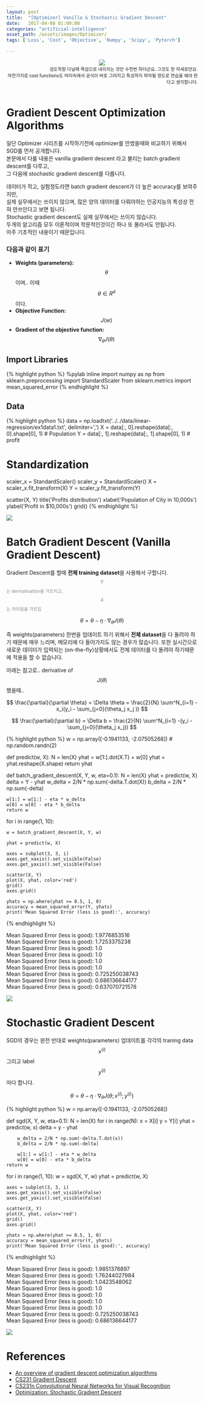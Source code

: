 ```yaml
---
layout: post
title:  "[Optimizer] Vanilla & Stochastic Gradient Descent"
date:   2017-04-08 01:00:00
categories: "artificial-intelligence"
asset_path: /assets/images/Optimizer/
tags: ['Loss', 'Cost', 'Objective', 'Numpy', 'Scipy', 'Pytorch']

---
```


<header>
    <img src="{{ page.asset_path }}sgd_skiing.jpg" class="img-responsive img-rounded img-fluid">
    <div style="text-align:right;"> 
    <small>검도학원 다닐때 목검으로 내리치는 것만 수천번 하더군요. 그것도 한 자세로만요. <br>
    마찬가지로 cost functions도 머리속에서 공식이 바로 그려지고 특성까지 파악될 정도로 연습을 해야 한다고 생각합니다.
    </small>
    </div>
</header>

# Gradient Descent Optimization Algorithms

일단 Optimizer 시리즈를 시작하기전에 optimizer를 안썼을때와 비교하기 위해서 SGD를 먼저 공개합니다.<br>
본문에서 다룰 내용은 vanilla gradient descent 라고 불리는 batch gradient descent를 다루고, <br>
그 다음에 stochastic gradient descent를 다룹니다.

데이터가 작고, 실험정도라면 batch gradient descent가 더 높은 accuracy를 보여주지만, <br>
실제 실무에서는 쓰이지 않으며, 많은 양의 데이터를 다뤄야하는 인공지능의 특성상 전혀 안쓰인다고 보면 됩니다. <br>
Stochastic gradient descent도 실제 실무에서는 쓰이지 않습니다.<br>
두개의 알고리즘 모두 이론적이며 학문적인것이긴 하나 또 몰라서도 안됩니다. <br>
아주 기초적인 내용이기 때문입니다.



### 다음과 같이 표기

* **Weights (parameters):** $$ \theta $$ 이며.. 이때 $$ \theta \in R^d $$  이다.
* **Objective Function:** $$ J(w) $$
* **Gradient of the objective function:** $$ \nabla_\theta J(\theta) $$

## Import Libraries

{% highlight python %}
%pylab inline
import numpy as np
from sklearn.preprocessing import StandardScaler
from sklearn.metrics import mean_squared_error
{% endhighlight %}

## Data

{% highlight python %}
data = np.loadtxt('../../data/linear-regression/ex1data1.txt', delimiter=',')
X = data[:, 0].reshape(data[:, 0].shape[0], 1) # Population
Y = data[:, 1].reshape(data[:, 1].shape[0], 1) # profit

# Standardization
scaler_x = StandardScaler()
scaler_y = StandardScaler()
X = scaler_x.fit_transform(X)
Y = scaler_y.fit_transform(Y)

scatter(X, Y)
title('Profits distribution')
xlabel('Population of City in 10,000s')
ylabel('Profit in $10,000s')
grid()
{% endhighlight %}

<img src="{{ page.asset_path }}sgd_population_city.png" class="img-responsive img-rounded img-fluid">


# Batch Gradient Descent (Vanilla Gradient Descent)

Gradient Descent를 할때 **전체 training dataset**을 사용해서 구합니다.<br>
<small style="color:#888888"> $$ \nabla $$ 는 derivativation을 가르키고, $$ \Delta $$ 는 차이점을 가르킴 </small>

$$ \theta = \theta - \eta \cdot \nabla_\theta J( \theta) $$

즉 weights(parameters) 한번을 업데이트 하기 위해서 **전체 dataset**을 다 돌려야 하기 때문에 매우 느리며, 메모리에 다 들어가지도 않는 경우가 많습니다. 또한 실시간으로 새로운 데이터가 입력되는 (on-the-fly)상황에서도 전체 데이터를 다 돌려야 하기때문에 적용을 할 수 없습니다.



아래는 참고로.. derivative of $$ J(\theta) $$ 했을때..

$$ \frac{\partial}{\partial \theta} = \Delta \theta =  \frac{2}{N} \sum^N_{i=1} -x_i(y_i - \sum_{j=0}(\theta_j x_j )) $$


$$ \frac{\partial}{\partial b} = \Delta b = \frac{2}{N} \sum^N_{i=1} -(y_i - \sum_{j=0}(\theta_j x_j)) $$


{% highlight python %}
w = np.array([-0.1941133,  -2.07505268]) # np.random.randn(2)

def predict(w, X):
    N = len(X)
    yhat = w[1:].dot(X.T) + w[0]
    yhat = yhat.reshape(X.shape)
    return yhat

def batch_gradient_descent(X, Y, w, eta=0.1):
    N = len(X)
    yhat = predict(w, X)
    delta =  Y - yhat
    w_delta = 2/N * np.sum(-delta.T.dot(X))
    b_delta = 2/N * np.sum(-delta)

    w[1:] = w[1:] - eta * w_delta
    w[0] = w[0] - eta * b_delta
    return w

for i in range(1, 10):

    w = batch_gradient_descent(X, Y, w)

    yhat = predict(w, X)

    axes = subplot(3, 3, i)
    axes.get_xaxis().set_visible(False)
    axes.get_yaxis().set_visible(False)

    scatter(X, Y)
    plot(X, yhat, color='red')
    grid()
    axes.grid()

    yhats = np.where(yhat >= 0.5, 1, 0)
    accuracy = mean_squared_error(Y, yhats)
    print('Mean Squared Error (less is good):', accuracy)
{% endhighlight %}

Mean Squared Error (less is good): 1.9776853516<br>
Mean Squared Error (less is good): 1.7253375238<br>
Mean Squared Error (less is good): 1.0<br>
Mean Squared Error (less is good): 1.0<br>
Mean Squared Error (less is good): 1.0<br>
Mean Squared Error (less is good): 1.0<br>
Mean Squared Error (less is good): 0.725250038743<br>
Mean Squared Error (less is good): 0.686136644177<br>
Mean Squared Error (less is good): 0.637070721578<br>

<img src="{{ page.asset_path }}sgd_batch_result.png" class="img-responsive img-rounded img-fluid">




# Stochastic Gradient Descent

SGD의 경우는 완전 반대로 weights(parameters) 업데이트를 각각의 traning data $$ x^{(i)} $$ 그리고 label $$ y^{(i)} $$마다 합니다.

$$ \theta = \theta - \eta \cdot \nabla_\theta J( \theta; x^{(i)}; y^{(i)}) $$

{% highlight python %}
w = np.array([-0.1941133,  -2.07505268])

def sgd(X, Y, w, eta=0.1):
    N = len(X)
    for i in range(N):
        x = X[i]
        y = Y[i]
        yhat = predict(w, x)
        delta = y - yhat

        w_delta = 2/N * np.sum(-delta.T.dot(x))
        b_delta = 2/N * np.sum(-delta)

        w[1:] = w[1:] - eta * w_delta
        w[0] = w[0] - eta * b_delta
    return w



for i in range(1, 10):
    w = sgd(X, Y, w)
    yhat = predict(w, X)

    axes = subplot(3, 3, i)
    axes.get_xaxis().set_visible(False)
    axes.get_yaxis().set_visible(False)

    scatter(X, Y)
    plot(X, yhat, color='red')
    grid()
    axes.grid()

    yhats = np.where(yhat >= 0.5, 1, 0)
    accuracy = mean_squared_error(Y, yhats)
    print('Mean Squared Error (less is good):', accuracy)
{% endhighlight %}

Mean Squared Error (less is good): 1.9851376897<br>
Mean Squared Error (less is good): 1.76244027984<br>
Mean Squared Error (less is good): 1.0423548062<br>
Mean Squared Error (less is good): 1.0<br>
Mean Squared Error (less is good): 1.0<br>
Mean Squared Error (less is good): 1.0<br>
Mean Squared Error (less is good): 1.0<br>
Mean Squared Error (less is good): 0.725250038743<br>
Mean Squared Error (less is good): 0.686136644177<br>


<img src="{{ page.asset_path }}sgd_result.png" class="img-responsive img-rounded img-fluid">

# References

* [An overview of gradient descent optimization algorithms](http://sebastianruder.com/optimizing-gradient-descent/index.html#adadelta)
* [CS231 Gradient Descent](http://cs231n.github.io/optimization-1/)
* [CS231n Convolutional Neural Networks for Visual Recognition](http://cs231n.github.io/neural-networks-3/)
* [Optimization: Stochastic Gradient Descent](http://ufldl.stanford.edu/tutorial/supervised/OptimizationStochasticGradientDescent/)